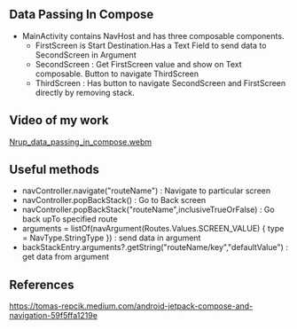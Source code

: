 ## Data Passing In Compose

- MainActivity contains NavHost and has three composable components.
  - FirstScreen is Start Destination.Has a Text Field to send data to SecondScreen in Argument
  - SecondScreen : Get FirstScreen value and show on Text composable. Button to navigate ThirdScreen
  - ThirdScreen : Has button to navigate SecondScreen and FirstScreen directly by removing stack.

## Video of my work

[Nrup_data_passing_in_compose.webm](https://github.com/NrupParikh/DataPassingInCompose/assets/108717119/f9d11adf-dd72-4c94-9c2b-1e5211e13f04)

## Useful methods

- navController.navigate("routeName") : Navigate to particular screen
- navController.popBackStack() : Go to Back screen
- navController.popBackStack("routeName",inclusiveTrueOrFalse) : Go back upTo specified route
- arguments = listOf(navArgument(Routes.Values.SCREEN_VALUE) { type = NavType.StringType }) : send data in argument
- backStackEntry.arguments?.getString("routeName/key","defaultValue") : get data from argument


## References

https://tomas-repcik.medium.com/android-jetpack-compose-and-navigation-59f5ffa1219e
